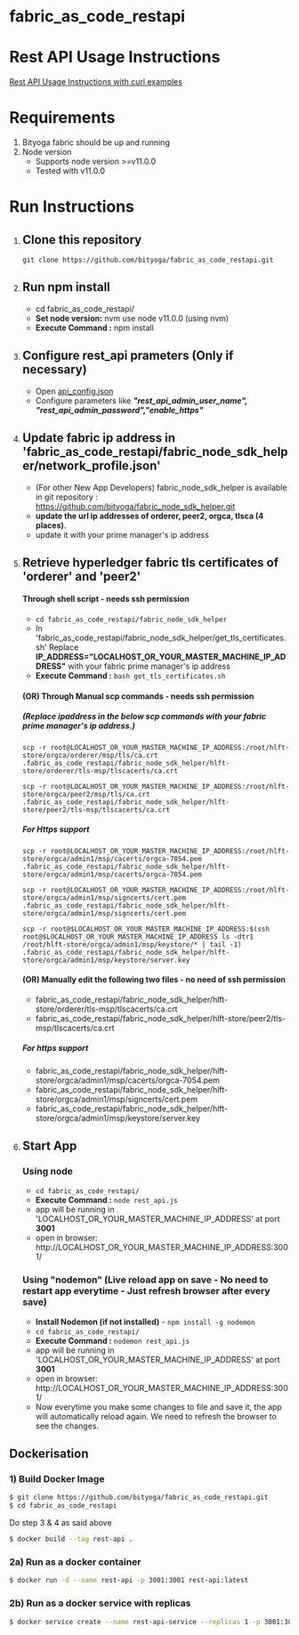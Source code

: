 # fabric_as_code_restapi

# Rest API Usage Instructions

[Rest API Usage Instructions with curl examples](curl_instructions/README.md)

# Requirements

1. Bityoga fabric should be up and running
2. Node version
   - Supports node version >=v11.0.0
   - Tested with v11.0.0

# Run Instructions

1. ## Clone this repository

   ```git clone https://github.com/bityoga/fabric_as_code_restapi.git```

2. ## Run npm install

   - cd fabric_as_code_restapi/
   - **Set node version:** nvm use node v11.0.0 (using nvm)
   - **Execute Command :** npm install

3. ## Configure rest_api prameters (Only if necessary)
   - Open [api_config.json](api_config.json)
   - Configure parameters like ***"rest_api_admin_user_name", "rest_api_admin_password","enable_https"***
3. ## Update fabric ip address in 'fabric_as_code_restapi/fabric_node_sdk_helper/network_profile.json'

   - (For other New App Developers) fabric_node_sdk_helper is available in git repository : https://github.com/bityoga/fabric_node_sdk_helper.git
   - **update the url ip addresses of orderer, peer2, orgca, tlsca (4 places)**.
   - update it with your prime manager's ip address

4. ## Retrieve hyperledger fabric tls certificates of 'orderer' and 'peer2'
   #### Through shell script - needs ssh permission
   - ```cd fabric_as_code_restapi/fabric_node_sdk_helper```
   - In 'fabric_as_code_restapi/fabric_node_sdk_helper/get_tls_certificates.sh' Replace **IP_ADDRESS="LOCALHOST_OR_YOUR_MASTER_MACHINE_IP_ADDRESS"** with your fabric prime manager's ip address
   - **Execute Command :** ```bash get_tls_certificates.sh```
   #### (OR) Through Manual scp commands - needs ssh permission
   ##### (Replace ipaddress in the below scp commands with your fabric prime manager's ip address.)
   ```
   scp -r root@LOCALHOST_OR_YOUR_MASTER_MACHINE_IP_ADDRESS:/root/hlft-store/orgca/orderer/msp/tls/ca.crt .fabric_as_code_restapi/fabric_node_sdk_helper/hlft-store/orderer/tls-msp/tlscacerts/ca.crt
   ```
   ```
   scp -r root@LOCALHOST_OR_YOUR_MASTER_MACHINE_IP_ADDRESS:/root/hlft-store/orgca/peer2/msp/tls/ca.crt .fabric_as_code_restapi/fabric_node_sdk_helper/hlft-store/peer2/tls-msp/tlscacerts/ca.crt
   ```
   
   ##### For Https support
     ```
     scp -r root@LOCALHOST_OR_YOUR_MASTER_MACHINE_IP_ADDRESS:/root/hlft-store/orgca/admin1/msp/cacerts/orgca-7054.pem .fabric_as_code_restapi/fabric_node_sdk_helper/hlft-store/orgca/admin1/msp/cacerts/orgca-7054.pem
     ```
     ```
     scp -r root@LOCALHOST_OR_YOUR_MASTER_MACHINE_IP_ADDRESS:/root/hlft-store/orgca/admin1/msp/signcerts/cert.pem .fabric_as_code_restapi/fabric_node_sdk_helper/hlft-store/orgca/admin1/msp/signcerts/cert.pem
     ```
     ```
     scp -r root@$LOCALHOST_OR_YOUR_MASTER_MACHINE_IP_ADDRESS:$(ssh root@$LOCALHOST_OR_YOUR_MASTER_MACHINE_IP_ADDRESS ls -dtr1 /root/hlft-store/orgca/admin1/msp/keystore/* | tail -1) .fabric_as_code_restapi/fabric_node_sdk_helper/hlft-store/orgca/admin1/msp/keystore/server.key
     ```

   #### (OR) Manually edit the following two files - no need of ssh permission
   - fabric_as_code_restapi/fabric_node_sdk_helper/hlft-store/orderer/tls-msp/tlscacerts/ca.crt
   - fabric_as_code_restapi/fabric_node_sdk_helper/hlft-store/peer2/tls-msp/tlscacerts/ca.crt

   ##### For https support
   - fabric_as_code_restapi/fabric_node_sdk_helper/hlft-store/orgca/admin1/msp/cacerts/orgca-7054.pem
   - fabric_as_code_restapi/fabric_node_sdk_helper/hlft-store/orgca/admin1/msp/signcerts/cert.pem
   - fabric_as_code_restapi/fabric_node_sdk_helper/hlft-store/orgca/admin1/msp/keystore/server.key
5. ## Start App

   ### Using node

   - ```cd fabric_as_code_restapi/```
   - **Execute Command :** ```node rest_api.js```
   - app will be running in 'LOCALHOST_OR_YOUR_MASTER_MACHINE_IP_ADDRESS' at port **3001**
   - open in browser: http://LOCALHOST_OR_YOUR_MASTER_MACHINE_IP_ADDRESS:3001/

   ### Using "nodemon" (Live reload app on save - No need to restart app everytime - Just refresh browser after every save)

   - **Install Nodemon (if not installed)** - ```npm install -g nodemon```
   - ```cd fabric_as_code_restapi/```
   - **Execute Command :** ```nodemon rest_api.js```
   - app will be running in 'LOCALHOST_OR_YOUR_MASTER_MACHINE_IP_ADDRESS' at port **3001**
   - open in browser: http://LOCALHOST_OR_YOUR_MASTER_MACHINE_IP_ADDRESS:3001/
   - Now everytime you make some changes to file and save it, the app will automatically reload again. We need to refresh the browser to see the changes.

## Dockerisation

### 1) Build Docker Image

```sh
$ git clone https://github.com/bityoga/fabric_as_code_restapi.git
$ cd fabric_as_code_restapi
```

Do step 3 & 4 as said above

```sh
$ docker build --tag rest-api .
```

### 2a) Run as a docker container

```sh
$ docker run -d --name rest-api -p 3001:3001 rest-api:latest
```

### 2b) Run as a docker service with replicas

```sh
$ docker service create --name rest-api-service --replicas 1 -p 3001:3001 rest-api:latest
```

